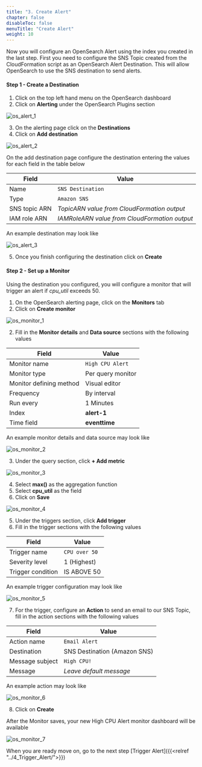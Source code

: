 ```yaml
---
title: "3. Create Alert"
chapter: false
disableToc: false
menuTitle: "Create Alert"
weight: 10
---
```


Now you will configure an OpenSearch Alert using the index you created in the last step. First you need to configure the SNS Topic created from the CloudFormation script as an OpenSearch Alert Destination. This will allow OpenSearch to use the SNS destination to send alerts.

#### Step 1 - Create a Destination

1. Click on the top left hand menu on the OpenSearch dashboard
2. Click on **Alerting** under the OpenSearch Plugins section

![os_alert_1](/images/open-search-alerting/os_alert_1.png)

3. On the alerting page click on the **Destinations**
4. Click on **Add destination**

![os_alert_2](/images/open-search-alerting/os_alert_2.png)

On the add destination page configure the destination entering the values for each field in the table below

| Field         | Value                            				|
| ------------- | -------------------------------- 				|
| Name          | ```SNS Destination```                         |
| Type          | ```Amazon SNS```                 				|
| SNS topic ARN | *TopicARN value from CloudFormation output*   |
| IAM role ARN  | *IAMRoleARN value from CloudFormation output* |

An example destination may look like 

![os_alert_3](/images/open-search-alerting/os_alert_3.png)

5. Once you finish configuring the destination click on **Create**

#### Step 2 - Set up a Monitor

Using the destination you configured, you will configure a monitor that will trigger an alert if *cpu_util* exceeds 50.

1. On the OpenSearch alerting page, click on the **Monitors** tab 
2. Click on **Create monitor**

![os_monitor_1](/images/open-search-alerting/os_monitor_1.png)

2. Fill in the **Monitor details** and **Data source** sections with the following values 

| Field                   | Value                            |
| ----------------------- | -------------------------------- |
| Monitor name            | ```High CPU Alert```             |
| Monitor type            | Per query monitor                |
| Monitor defining method | Visual editor                    |
| Frequency               | By interval                      |
| Run every               | 1 Minutes                        |
| Index                   | **alert-1**                      |
| Time field              | **eventtime**                    |


An example monitor details and data source may look like 

![os_monitor_2](/images/open-search-alerting/os_monitor_2.png)

3. Under the query section, click **+ Add metric**

![os_monitor_3](/images/open-search-alerting/os_monitor_3.png)

4. Select **max()** as the aggregation function
5. Select **cpu_util** as the field
6. Click on **Save**

![os_monitor_4](/images/open-search-alerting/os_monitor_4.png)

5. Under the triggers section, click **Add trigger**
6. Fill in the trigger sections with the following values

| Field                   | Value                            |
| ----------------------- | -------------------------------- |
| Trigger name            | ```CPU over 50```                |
| Severity level          | 1 (Highest)                      |
| Trigger condition       | IS ABOVE 50                      |

An example trigger configuration may look like

![os_monitor_5](/images/open-search-alerting/os_monitor_5.png)

7. For the trigger, configure an **Action** to send an email to our SNS Topic, fill in the action sections with the following values

| Field                   | Value                            |
| ----------------------- | -------------------------------- |
| Action name             | ```Email Alert```                |
| Destination             | SNS Destination (Amazon SNS)     |
| Message subject         | ```High CPU!```                  |
| Message                 | *Leave default message*          |

An example action may look like

![os_monitor_6](/images/open-search-alerting/os_monitor_6.png)

8. Click on **Create**

After the Monitor saves, your new High CPU Alert monitor dashboard will be available

![os_monitor_7](/images/open-search-alerting/os_monitor_7.png)

When you are ready move on, go to the next step [Trigger Alert]({{<relref "../4_Trigger_Alert/">}})
